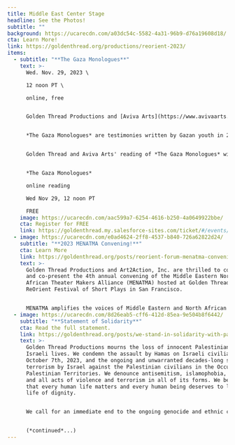 ```yaml
---
title: Middle East Center Stage
headline: See the Photos!
subtitle: ""
background: https://ucarecdn.com/a03dc54c-5582-4a31-96b9-d76a19608d18/
cta: Learn More!
link: https://goldenthread.org/productions/reorient-2023/
items:
  - subtitle: "**The Gaza Monologues**"
    text: >-
      Wed. Nov. 29, 2023 \

      12 noon PT \

      online, free


      Golden Thread Productions and [Aviva Arts](https://www.avivaarts.org/) are collaborating in their response to the urgent call put out by [ASHTAR Theatre](https://www.ashtar-theatre.org/) to theater makers around the world to publicly read or perform [The Gaza Monologues](https://www.gazamonologues.com/) on November 29th, 2023, the International Day of Solidarity with the Palestinian People - a significant day for those who value justice, equality, and freedom for the Palestinian people. 


      *The Gaza Monologues* are testimonies written by Gazan youth in 2010, after the first war on the Gaza Strip. Tragically, these monologues are still accurate today. They are highlighting the horrors, hopes, and resilience of the courageous Gazans to a wider audience, bringing out the voices of children and people in Gaza.


      Golden Thread and Aviva Arts' reading of *The Gaza Monologues* will be presented in multiple languages. Registration is free. 


      *The Gaza Monologues* 

      online reading 

      Wed Nov 29, 12 noon PT 

      FREE
    image: https://ucarecdn.com/aac599a7-6254-4616-b250-4a0649922bbe/
    cta: Register for FREE
    link: https://goldenthread.my.salesforce-sites.com/ticket/#/events/a0SHs00000VZWr7MAH
  - image: https://ucarecdn.com/e0ad4624-2ff8-4537-b840-726a62822d24/
    subtitle: "**2023 MENATMA Convening!**"
    cta: Learn More
    link: https://goldenthread.org/posts/reorient-forum-menatma-convening-2023/
    text: >-
      Golden Thread Productions and Art2Action, Inc. are thrilled to co-produce
      and co-present the 4th annual convening of the Middle Eastern North
      African Theater Makers Alliance (MENATMA) hosted at Golden Thread’s
      ReOrient Festival of Short Plays in San Francisco. 


      MENATMA amplifies the voices of Middle Eastern and North African theater makers and expands how stories from and about our communities are told on U.S. stages. The 2023 Annual Convening brings together SWANA artists, activists, and scholars from around the country for panel and roundtable discussions, workshops, artistic presentations, networking opportunities, and more.
  - image: https://ucarecdn.com/8d26eab5-cff6-412d-85ea-9e504b8f6442/
    subtitle: "**Statement of Solidarity**"
    cta: Read the full statement.
    link: https://goldenthread.org/posts/we-stand-in-solidarity-with-palestine/
    text: >-
      Golden Thread Productions mourns the loss of innocent Palestinian and
      Israeli lives. We condemn the assault by Hamas on Israeli civilians on
      October 7th, 2023, and the ongoing and unwarranted decades-long state
      terrorism by Israel against the Palestinian civilians in the Occupied
      Palestinian Territories. We denounce antisemitism, islamophobia, racism,
      and all acts of violence and terrorism in all of its forms. We believe
      that every human life matters and every human being deserves to live a
      life of dignity.


      We call for an immediate end to the ongoing genocide and ethnic cleansing against Palestinian civilians in the Gaza Strip committed by Netanyahu’s government and sanctioned by Biden’s administration. We call on all people of conscience to demand an immediate ceasefire in Gaza and the safe release of hostages. We firmly believe that lasting peace and security in the region can only be attained through political solutions that bring an end to Israeli military occupation and state violence against Palestinians. 


      (*continued*...)
---
```

